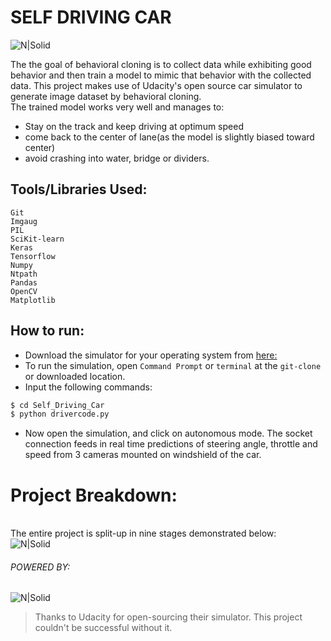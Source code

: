 # SELF DRIVING CAR

![N|Solid](https://i.ibb.co/59fN4qm/Webp-net-resizeimage-2.png)

The the goal of behavioral cloning is to collect data while exhibiting good behavior and then train a model to mimic that behavior with the collected data. This project makes use of Udacity's open source car simulator to generate image dataset by behavioral cloning. 
<br>The trained model works very well and manages to:</br>
- Stay on the track and keep driving at optimum speed
- come back to the center of lane(as the model is slightly biased toward center)
- avoid crashing into water, bridge or dividers.

## Tools/Libraries Used:
```
Git
Imgaug
PIL
SciKit-learn
Keras
Tensorflow
Numpy
Ntpath
Pandas
OpenCV
Matplotlib
```

## How to run:
* Download the simulator for your operating system from [here: ](https://github.com/udacity/self-driving-car-sim)
* To run the simulation, open ```Command Prompt``` or ```terminal``` at the ```git-clone``` or downloaded location.
* Input the following commands:
```sh
$ cd Self_Driving_Car
$ python drivercode.py
```
* Now open the simulation, and click on autonomous mode. The socket connection feeds in real time predictions of steering angle, throttle and speed from 3 cameras mounted on windshield of the car.

# Project Breakdown:
<br>The entire project is split-up in nine stages demonstrated below: </br>
![N|Solid](https://i.ibb.co/8mB14v0/Untitled-Diagram.png)
###### POWERED BY:
![N|Solid](https://blog.keras.io/img/keras-tensorflow-logo.jpg)
> Thanks to Udacity for open-sourcing their simulator. This project couldn't be successful without it.


